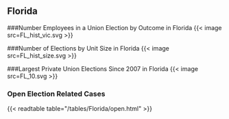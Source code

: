 ## Florida

###Number Employees in a Union Election by Outcome in Florida
{{< image src=FL_hist_vic.svg >}}

###Number of Elections by Unit Size in Florida
{{< image src=FL_hist_size.svg >}}

###Largest Private Union Elections Since 2007 in Florida
{{< image src=FL_10.svg >}}

### Open Election Related Cases
{{< readtable table="/tables/Florida/open.html" >}}

